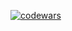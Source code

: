 
<!--
![Screenshot](https://webneel.com/sites/default/files/images/manual/logo-all/11-seven-creative-and-brilliant-logo-design.gif)
-->
<!--
### Hi every 👋
-->
<!--
**razor262/razor262** is a ✨ _special_ ✨ repository because its `README.md` (this file) appears on your GitHub profile.

Here are some ideas to get you started:-->
<!--
- 🔭 I’m currently working in marketing
- 🌱 I’m currently learning JavaScript and English language
- 👯 I’m looking to collaborate on teams software engineer
- 🤔 I’m looking for help with Stack Overflow
-->
<!--
- 💬 Ask me about 24.work@bk.ru
-->
<!--
![Top Langs](https://github-readme-stats.vercel.app/api/top-langs/?username=razor262&layout=compact) 
![Anurag's GitHub stats](https://github-readme-stats.vercel.app/api?username=razor262&count_private=true&hide=contribs,issues&show_icons=true)-->

 [![codewars](https://www.codewars.com/users/_Seven_/badges/large)](https://www.codewars.com/users/_Seven_) 
<!--
 ![gopher dancing](./se7en.gif)-->
<!--
- 📫 How to reach me: 24.work@bk.ru-->
<!--
- 😄 Pronouns: ...
- ⚡ Fun fact: ...
-->
